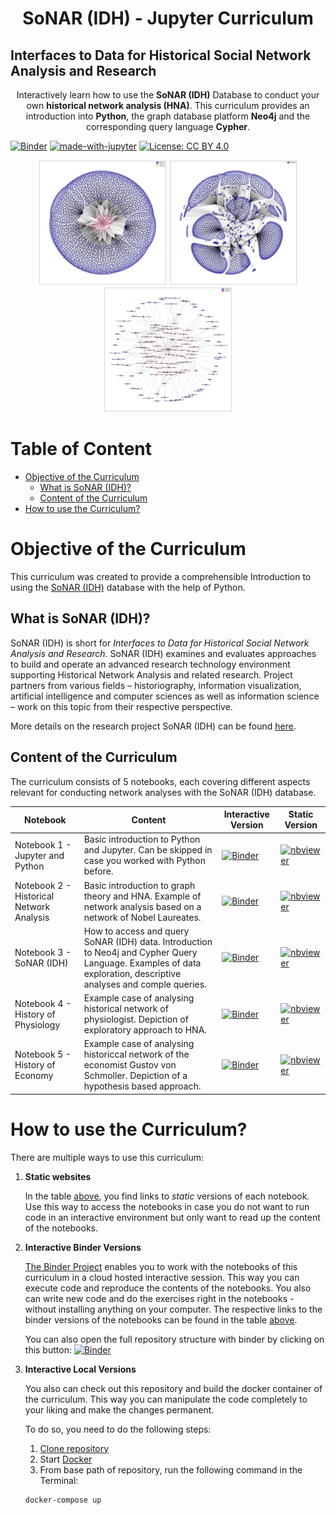 <h1 align="center">
  SoNAR (IDH) - Jupyter Curriculum
</h1>
<h2>Interfaces to Data for Historical Social Network Analysis and Research
</h2>

<p align="center">Interactively learn how to use the <b>SoNAR (IDH)</b> Database to conduct your own <b>historical network analysis (HNA)</b>. This curriculum provides an introduction into <b>Python</b>, the graph database platform <b>Neo4j</b> and the corresponding query language <b>Cypher</b>.

[![Binder](https://mybinder.org/badge_logo.svg)](https://mybinder.org/v2/gh/sonar-idh/jupyter-curriculum/HEAD) [![made-with-jupyter](https://img.shields.io/badge/Made%20with-Jupyter-1f425f.svg)](https://www.jupyter.org/) [![License: CC BY 4.0](https://img.shields.io/badge/License-CC%20BY%204.0-lightgrey.svg)](https://creativecommons.org/licenses/by/4.0/) 

</p>

<div style="text-align:center">
<img src="./images/readme/sonar_graph_1.png" witdth = "200" height = "200"/>
<img src="./images/readme/sonar_graph_2.png" witdth = "200" height = "200"/>
<img src="./images/readme/sonar_graph_3.png" witdth = "200" height = "200"/>

</div>

<h1> Table of Content </h1>

- [Objective of the Curriculum](#objective-of-the-curriculum)
  - [What is SoNAR (IDH)?](#what-is-sonar-idh)
  - [Content of the Curriculum](#content-of-the-curriculum)
- [How to use the Curriculum?](#how-to-use-the-curriculum)

# Objective of the Curriculum

This curriculum was created to provide a comprehensible Introduction to using the [SoNAR (IDH)](https://sonar.fh-potsdam.de/) database with the help of Python.

## What is SoNAR (IDH)?
SoNAR (IDH) is short for *Interfaces to Data for Historical Social Network Analysis and Research*. SoNAR (IDH) examines and evaluates approaches to build and operate an advanced research technology environment supporting Historical Network Analysis and related research. Project partners from various fields – historiography, information visualization, artificial intelligence and computer sciences as well as information science – work on this topic from their respective perspective.

More details on the research project SoNAR (IDH) can be found [here](https://sonar.fh-potsdam.de/).

## Content of the Curriculum

The curriculum consists of 5 notebooks, each covering different aspects relevant for conducting network analyses with the SoNAR (IDH) database. 

| Notebook | Content | Interactive Version| Static Version |
|----------|---------|------------| ---------- |
|Notebook 1 - Jupyter and Python | Basic introduction to Python and Jupyter. Can be skipped in case you worked with Python before.| [![Binder](https://mybinder.org/badge_logo.svg)](https://mybinder.org/v2/gh/sonar-idh/jupyter-curriculum/HEAD?filepath=%2Fnotebooks%2FNotebook%201%20-%20Jupyter%20and%20Python.ipynb)| [![nbviewer](https://raw.githubusercontent.com/jupyter/design/master/logos/Badges/nbviewer_badge.svg)](https://nbviewer.jupyter.org/github/sonar-idh/jupyter-curriculum/blob/master/notebooks/Notebook%201%20-%20Jupyter%20and%20Python.ipynb)|
|Notebook 2 - Historical Network Analysis | Basic introduction to graph theory and HNA. Example of network analysis based on a network of Nobel Laureates. |[![Binder](https://mybinder.org/badge_logo.svg)](https://mybinder.org/v2/gh/sonar-idh/jupyter-curriculum/HEAD?filepath=%2Fnotebooks%2FNotebook%202%20-%20Historical%20Network%20Analysis.ipynb)| [![nbviewer](https://raw.githubusercontent.com/jupyter/design/master/logos/Badges/nbviewer_badge.svg)](https://nbviewer.jupyter.org/github/sonar-idh/jupyter-curriculum/blob/master/notebooks/Notebook%202%20-%20Historical%20Network%20Analysis.ipynb) |
| Notebook 3 - SoNAR (IDH) | How to access and query SoNAR (IDH) data. Introduction to Neo4j and Cypher Query Language. Examples of data exploration, descriptive analyses and comple queries. | [![Binder](https://mybinder.org/badge_logo.svg)](https://mybinder.org/v2/gh/sonar-idh/jupyter-curriculum/HEAD?filepath=%2Fnotebooks%2FNotebook%203%20-%20SoNAR%20(IDH).ipynb)| [![nbviewer](https://raw.githubusercontent.com/jupyter/design/master/logos/Badges/nbviewer_badge.svg)](https://nbviewer.jupyter.org/github/sonar-idh/jupyter-curriculum/blob/master/notebooks/Notebook%203%20-%20SoNAR%20%28IDH%29.ipynb) |
| Notebook 4 - History of Physiology | Example case of analysing historical network of physiologist. Depiction of exploratory approach to HNA. | [![Binder](https://mybinder.org/badge_logo.svg)](https://mybinder.org/v2/gh/sonar-idh/jupyter-curriculum/HEAD?filepath=%2Fnotebooks%2FNotebook%203%20-%20SoNAR%20(IDH).ipynb) | [![nbviewer](https://raw.githubusercontent.com/jupyter/design/master/logos/Badges/nbviewer_badge.svg)](https://nbviewer.jupyter.org/github/sonar-idh/jupyter-curriculum/blob/master/notebooks/Notebook%204%20-%20History%20of%20Medicine.ipynb) |
| Notebook 5 - History of Economy | Example case of analysing historiccal network of the economist Gustov von Schmoller. Depiction of a hypothesis based approach. | [![Binder](https://mybinder.org/badge_logo.svg)](https://mybinder.org/v2/gh/sonar-idh/jupyter-curriculum/HEAD?filepath=%2Fnotebooks%2FNotebook%205%20-%20History%20of%20Economics.ipynb) | [![nbviewer](https://raw.githubusercontent.com/jupyter/design/master/logos/Badges/nbviewer_badge.svg)](https://nbviewer.jupyter.org/github/sonar-idh/jupyter-curriculum/blob/master/notebooks/Notebook%205%20-%20History%20of%20Economics.ipynb) |

# How to use the Curriculum?

There are multiple ways to use this curriculum: 

1. **Static websites** 
   
   In the table [above](#Content-of-the-Curriculum), you find links to *static* versions of each notebook. Use this way to access the notebooks in case you do not want to run code in an interactive environment but only want to read up the content of the notebooks. 

2. **Interactive Binder Versions**

    [The Binder Project](https://jupyter.org/binder) enables you to work with the notebooks of this curriculum in a cloud hosted interactive session. This way you can execute code and reproduce the contents of the notebooks. You also can write new code and do the exercises right in the notebooks - without installing anything on your computer. The respective links to the binder versions of the notebooks can be found in the table [above](#Content-of-the-Curriculum). 

    You can also open the full repository structure with binder by clicking on this button:
    [![Binder](https://mybinder.org/badge_logo.svg)](https://mybinder.org/v2/gh/sonar-idh/jupyter-curriculum/HEAD)

3. **Interactive Local Versions**

    You also can check out this repository and build the docker container of the curriculum. This way you can manipulate the code completely to your liking and make the changes permanent. 

    To do so, you need to do the following steps:

   1. [Clone repository](https://docs.github.com/en/github/creating-cloning-and-archiving-repositories/cloning-a-repository-from-github/cloning-a-repository)
   2. Start [Docker](https://www.docker.com)
   3. From base path of repository, run the following command in the Terminal:
    
    ```
    docker-compose up
    ```
